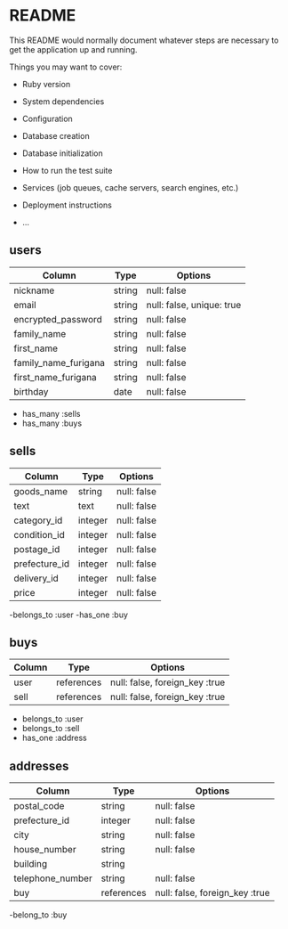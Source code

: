 # README

This README would normally document whatever steps are necessary to get the
application up and running.

Things you may want to cover:

* Ruby version

* System dependencies

* Configuration

* Database creation

* Database initialization

* How to run the test suite

* Services (job queues, cache servers, search engines, etc.)

* Deployment instructions

* ...

## users
|Column              |Type  |Options    |
|--------------------|------|-----------|
|nickname            |string|null: false|
|email               |string|null: false, unique: true|
|encrypted_password  |string|null: false|
|family_name         |string|null: false|
|first_name          |string|null: false|
|family_name_furigana|string|null: false|
|first_name_furigana |string|null: false|
|birthday            |date  |null: false|

- has_many :sells
- has_many :buys

## sells
|Column       |Type   |Options    |
|-------------|-------|-----------|
|goods_name   |string |null: false|
|text         |text   |null: false|
|category_id  |integer|null: false|
|condition_id |integer|null: false|
|postage_id   |integer|null: false|
|prefecture_id|integer|null: false|
|delivery_id  |integer|null: false|
|price        |integer|null: false|

-belongs_to :user
-has_one :buy

## buys
|Column  |Type      |Options                       |
|--------|----------|------------------------------|
|user    |references|null: false, foreign_key :true|
|sell    |references|null: false, foreign_key :true|

- belongs_to :user
- belongs_to :sell
- has_one :address

## addresses
|Column          |Type       |Options                       |
|----------------|-----------|------------------------------|
|postal_code     |string     |null: false                   |
|prefecture_id   |integer    |null: false                   |
|city            |string     |null: false                   |
|house_number    |string     |null: false                   |
|building        |string     |                              |
|telephone_number|string     |null: false                   |
|buy             |references |null: false, foreign_key :true|

-belong_to :buy